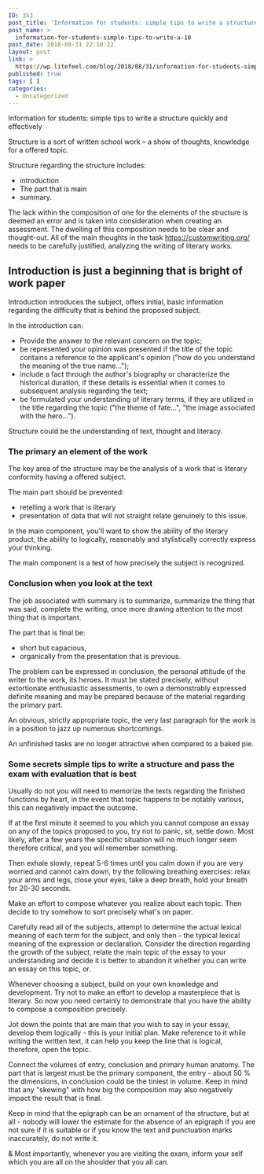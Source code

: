 ```yaml
---
ID: 353
post_title: 'Information for students: simple tips to write a structure quickly and effectively'
post_name: >
  information-for-students-simple-tips-to-write-a-10
post_date: 2018-08-31 22:10:22
layout: post
link: >
  https://wp.litefeel.com/blog/2018/08/31/information-for-students-simple-tips-to-write-a-10/
published: true
tags: [ ]
categories:
  - Uncategorized
---
```

Information for students: simple tips to write a structure quickly and effectively <p>Structure is a sort of written school work &ndash; a show of thoughts, knowledge for a offered topic.</p> <p>Structure regarding the structure includes:</p> <ul> <li>introduction</li> <li>The part that is main</li> <li>summary.</li> </ul> <p>The lack within the composition of one for the elements of the structure is deemed an error and is taken into consideration when creating an assessment.<!--more--> The dwelling of this composition needs to be clear and thought-out. All of the main thoughts in the task <a href="https://customwriting.org/">https://customwriting.org/</a> needs to be carefully justified, analyzing the writing of literary works.</p> <h2>Introduction is just a beginning that is bright of work paper</h2> <p>Introduction introduces the subject, offers initial, basic information regarding the difficulty that is behind the proposed subject.</p> <p>In the introduction can:</p> <ul> <li> Provide the answer to the relevant concern on the topic;</li> <li> be represented your opinion was presented if the title of the topic contains a reference to the applicant's opinion ("how do you understand the meaning of the true name...");</li> <li> include a fact through the author's biography or characterize the historical duration, if these details is essential when it comes to subsequent analysis regarding the text;</li> <li> be formulated your understanding of literary terms, if they are utilized in the title regarding the topic ("the theme of fate...", "the image associated with the hero...").</li> </ul> <p>Structure could be the understanding of text, thought and literacy.</p> <h3>The primary an element of the work</h3> <p>The key area of the structure may be the analysis of a work that is literary conformity having a offered subject.</p> <p>The main part should be prevented:</p> <ul> <li> retelling a work that is literary</li> <li> presentation of data that will not straight relate genuinely to this issue.</li> </ul> <p>In the main component, you'll want to show the ability of the literary product, the ability to logically, reasonably and stylistically correctly express your thinking.</p> <p>The main component is a test of how precisely the subject is recognized.</p> <h3>Conclusion when you look at the text</h3> <p>The job associated with summary is to summarize, summarize the thing that was said, complete the writing, once more drawing attention to the most thing that is important.</p> <p>The part that is final be:</p> <ul> <li> short but capacious,</li> <li> organically from the presentation that is previous.</li> </ul> <p>The problem can be expressed in conclusion, the personal attitude of the writer to the work, its heroes. It must be stated precisely, without extortionate enthusiastic assessments, to own a demonstrably expressed definite meaning and may be prepared because of the material regarding the primary part.</p> <p>An obvious, strictly appropriate topic, the very last paragraph for the work is in a position to jazz up numerous shortcomings.</p> <p>An unfinished tasks are no longer attractive when compared to a baked pie.</p> <h3>Some secrets simple tips to write a structure and pass the exam with evaluation that is best</h3> <p>Usually do not you will need to memorize the texts regarding the finished functions by heart, in the event that topic happens to be notably various, this can negatively impact the outcome.</p> <p>If at the first minute it seemed to you which you cannot compose an essay on any of the topics proposed to you, try not to panic, sit, settle down. Most likely, after a few years the specific situation will no much longer seem therefore critical, and you will remember something.</p> <p>Then exhale slowly, repeat 5-6 times until you calm down if you are very worried and cannot calm down, try the following breathing exercises: relax your arms and legs, close your eyes, take a deep breath, hold your breath for 20-30 seconds.</p> <p>Make an effort to compose whatever you realize about each topic. Then decide to try somehow to sort precisely what's on paper.</p> <p>Carefully read all of the subjects, attempt to determine the actual lexical meaning of each term for the subject, and only then - the typical lexical meaning of the expression or declaration. Consider the direction regarding the growth of the subject, relate the main topic of the essay to your understanding and decide it is better to abandon it whether you can write an essay on this topic, or.</p> <p>Whenever choosing a subject, build on your own knowledge and development. Try not to make an effort to develop a masterpiece that is literary. So now you need certainly to demonstrate that you have the ability to compose a composition precisely.</p> <p>Jot down the points that are main that you wish to say in your essay, develop them logically - this is your initial plan. Make reference to it while writing the written text, it can help you keep the line that is logical, therefore, open the topic.</p> <p>Connect the volumes of entry, conclusion and primary human anatomy. The part that is largest must be the primary component, the entry - about 50 % the dimensions, in conclusion could be the tiniest in volume. Keep in mind that any "skewing" with how big the composition may also negatively impact the result that is final.</p> <p>Keep in mind that the epigraph can be an ornament of the structure, but at all - nobody will lower the estimate for the absence of an epigraph if you are not sure if it is suitable or if you know the text and punctuation marks inaccurately, do not write it.</p> <p>&amp; Most importantly, whenever you are visiting the exam, inform your self which you are all on the shoulder that you all can.</p>
